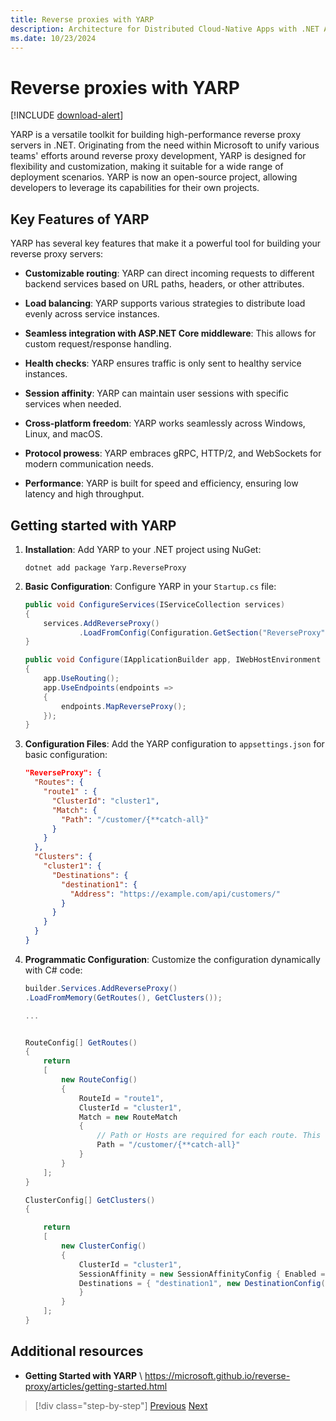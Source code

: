 ```yaml
---
title: Reverse proxies with YARP
description: Architecture for Distributed Cloud-Native Apps with .NET Aspire & Containers | Reverse proxies with YARP
ms.date: 10/23/2024
---
```

# Reverse proxies with YARP

[!INCLUDE [download-alert](../includes/download-alert.md)]

YARP is a versatile toolkit for building high-performance reverse proxy servers in .NET. Originating from the need within Microsoft to unify various teams' efforts around reverse proxy development, YARP is designed for flexibility and customization, making it suitable for a wide range of deployment scenarios. YARP is now an open-source project, allowing developers to leverage its capabilities for their own projects.

## Key Features of YARP

YARP has several key features that make it a powerful tool for building your reverse proxy servers:

- **Customizable routing**: YARP can direct incoming requests to different backend services based on URL paths, headers, or other attributes.

- **Load balancing**: YARP supports various strategies to distribute load evenly across service instances.

- **Seamless integration with ASP.NET Core middleware**: This allows for custom request/response handling.

- **Health checks**: YARP ensures traffic is only sent to healthy service instances.

- **Session affinity**: YARP can maintain user sessions with specific services when needed.

- **Cross-platform freedom**: YARP works seamlessly across Windows, Linux, and macOS.

- **Protocol prowess**: YARP embraces gRPC, HTTP/2, and WebSockets for modern communication needs.

- **Performance**: YARP is built for speed and efficiency, ensuring low latency and high throughput.

## Getting started with YARP

1. **Installation**: Add YARP to your .NET project using NuGet:

    ```shell
    dotnet add package Yarp.ReverseProxy
    ```

1. **Basic Configuration**: Configure YARP in your `Startup.cs` file:

    ```csharp
    public void ConfigureServices(IServiceCollection services)
    {
        services.AddReverseProxy()
                .LoadFromConfig(Configuration.GetSection("ReverseProxy"));
    }

    public void Configure(IApplicationBuilder app, IWebHostEnvironment env)
    {
        app.UseRouting();
        app.UseEndpoints(endpoints =>
        {
            endpoints.MapReverseProxy();
        });
    }
    ```

1. **Configuration Files**: Add the YARP configuration to `appsettings.json` for basic configuration:

    ```json
    "ReverseProxy": {
      "Routes": {
        "route1" : {
          "ClusterId": "cluster1",
          "Match": {
            "Path": "/customer/{**catch-all}"
          }
        }
      },
      "Clusters": {
        "cluster1": {
          "Destinations": {
            "destination1": {
              "Address": "https://example.com/api/customers/"
            }
          }
        }
      }
    }
    ```

1. **Programmatic Configuration**: Customize the configuration dynamically with C# code:

    ```csharp
    builder.Services.AddReverseProxy()
    .LoadFromMemory(GetRoutes(), GetClusters());

    ...


    RouteConfig[] GetRoutes()
    {
        return
        [
            new RouteConfig()
            {
                RouteId = "route1",
                ClusterId = "cluster1",
                Match = new RouteMatch
                {
                    // Path or Hosts are required for each route. This catch-all pattern matches all request paths.
                    Path = "/customer/{**catch-all}"
                }
            }
        ];
    }
    
    ClusterConfig[] GetClusters()
    {

        return
        [
            new ClusterConfig()
            {
                ClusterId = "cluster1",
                SessionAffinity = new SessionAffinityConfig { Enabled = true, Policy = "Cookie", AffinityKeyName = ".Yarp.ReverseProxy.Affinity" },
                Destinations = { "destination1", new DestinationConfig() { Address = "https://example.com/api/customers" } 
                }
            }
        ];
    }
    ```

## Additional resources

- **Getting Started with YARP** \ <https://microsoft.github.io/reverse-proxy/articles/getting-started.html>

>[!div class="step-by-step"]
>[Previous](gateway-patterns.md)
>[Next](../deploying-distributed-apps/how-deployment-affects-your-architecture.md)
